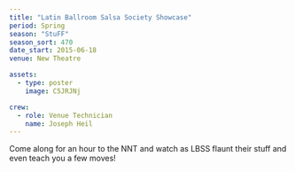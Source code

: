 ```yaml
---
title: "Latin Ballroom Salsa Society Showcase"
period: Spring
season: "StuFF"
season_sort: 470
date_start: 2015-06-18
venue: New Theatre

assets:
  - type: poster
    image: C5JRJNj

crew:
  - role: Venue Technician
    name: Joseph Heil
---
```


Come along for an hour to the NNT and watch as LBSS flaunt their stuff and even teach you a few moves!
